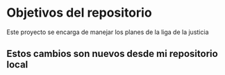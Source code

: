 # Objetivos del repositorio

Este proyecto se encarga de manejar los planes de la liga de la justicia


## Estos cambios son nuevos desde mi repositorio local